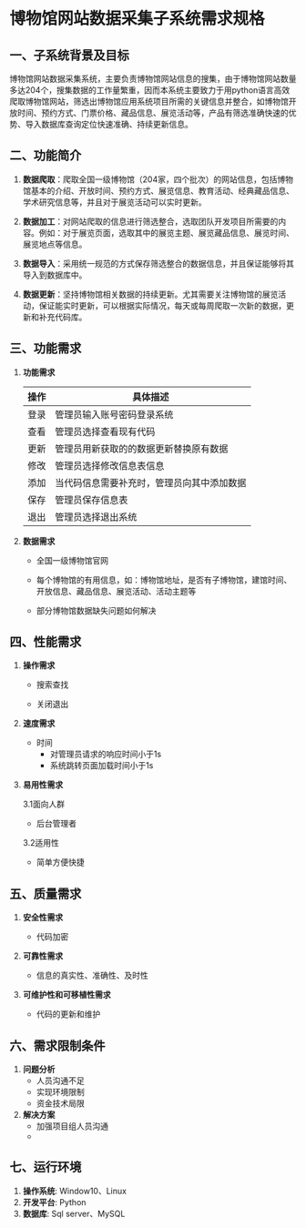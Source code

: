 # 博物馆网站数据采集子系统需求规格





## 一、子系统背景及目标

博物馆网站数据采集系统，主要负责博物馆网站信息的搜集，由于博物馆网站数量多达204个，搜集数据的工作量繁重，因而本系统主要致力于用python语言高效爬取博物馆网站，筛选出博物馆应用系统项目所需的关键信息并整合，如博物馆开放时间、预约方式、门票价格、藏品信息、展览活动等，产品有筛选准确快速的优势、导入数据库查询定位快速准确、持续更新信息。



## 二、功能简介

1. **数据爬取**：爬取全国一级博物馆（204家，四个批次）的网站信息，包括博物馆基本的介绍、开放时间、预约方式、展览信息、教育活动、经典藏品信息、学术研究信息等，并且对于展览活动可以实时更新。

2. **数据加工**：对网站爬取的信息进行筛选整合，选取团队开发项目所需要的内容。例如：对于展览页面，选取其中的展览主题、展览藏品信息、展览时间、展览地点等信息。

3. **数据导入**：采用统一规范的方式保存筛选整合的数据信息，并且保证能够将其导入到数据库中。

4. **数据更新**：坚持博物馆相关数据的持续更新。尤其需要关注博物馆的展览活动，保证能实时更新，可以根据实际情况，每天或每周爬取一次新的数据，更新和补充代码库。

   

## 三、功能需求

1. **功能需求**

   | 操作 | 具体描述                                   |
   | ---- | ------------------------------------------ |
   | 登录 | 管理员输入账号密码登录系统                 |
   | 查看 | 管理员选择查看现有代码                     |
   | 更新 | 管理员用新获取的的数据更新替换原有数据     |
   | 修改 | 管理员选择修改信息表信息                   |
   | 添加 | 当代码信息需要补充时，管理员向其中添加数据 |
   | 保存 | 管理员保存信息表                           |
   | 退出 | 管理员选择退出系统                         |

   

2. **数据需求**

   - 全国一级博物馆官网

   - 每个博物馆的有用信息，如：博物馆地址，是否有子博物馆，建馆时间、开放信息、藏品信息、展览活动、活动主题等

   - 部分博物馆数据缺失问题如何解决

     

## 四、性能需求

1. **操作需求**

   - 搜索查找

   - 关闭退出

3. **速度需求**

   - 时间
     - 对管理员请求的响应时间小于1s
     - 系统跳转页面加载时间小于1s

4. **易用性需求**

   3.1面向人群

   - 后台管理者
   
   3.2适用性
   
   - 简单方便快捷



## 五、质量需求

1. **安全性需求**

   - 代码加密

2. **可靠性需求**

   - 信息的真实性、准确性、及时性

3. **可维护性和可移植性需求**

   - 代码的更新和维护

   

## 六、需求限制条件

1. **问题分析**
   - 人员沟通不足
   - 实现环境限制
   - 资金技术局限
2. **解决方案**
   - 加强项目组人员沟通
   - 



## 七、运行环境

1. **操作系统**: Window10、Linux
2. **开发平台**: Python
3. **数据库**: Sql server、MySQL